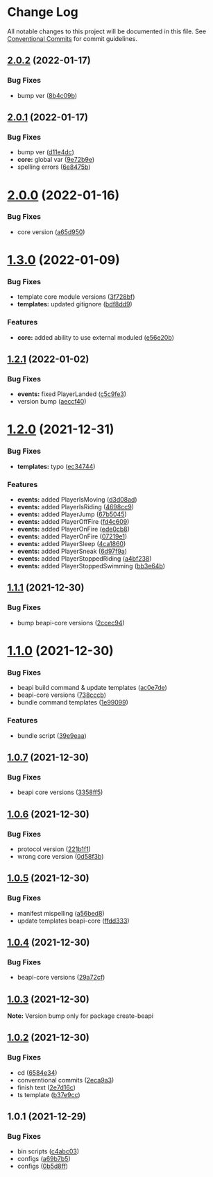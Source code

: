 # Change Log

All notable changes to this project will be documented in this file.
See [Conventional Commits](https://conventionalcommits.org) for commit guidelines.

## [2.0.2](https://github.com/MCBE-Utilities/BeAPI/compare/create-beapi@2.0.1...create-beapi@2.0.2) (2022-01-17)


### Bug Fixes

* bump ver ([8b4c09b](https://github.com/MCBE-Utilities/BeAPI/commit/8b4c09bc8538cc17992d39a288ea85476ecc89d8))





## [2.0.1](https://github.com/MCBE-Utilities/BeAPI/compare/create-beapi@2.0.0...create-beapi@2.0.1) (2022-01-17)


### Bug Fixes

* bump ver ([d11e4dc](https://github.com/MCBE-Utilities/BeAPI/commit/d11e4dcf85af63ac632ebb09daa5b353d03b88fd))
* **core:** global var ([9e72b9e](https://github.com/MCBE-Utilities/BeAPI/commit/9e72b9ee78d86ebb7d63b13674ef22b2dc9257a1))
* spelling errors ([6e8475b](https://github.com/MCBE-Utilities/BeAPI/commit/6e8475b1f65e07e6ae29f0e10874779b5d2fc081))





# [2.0.0](https://github.com/MCBE-Utilities/BeAPI/compare/create-beapi@1.3.0...create-beapi@2.0.0) (2022-01-16)


### Bug Fixes

* core version ([a65d950](https://github.com/MCBE-Utilities/BeAPI/commit/a65d95046468477cf36f7d89784e94bddd8a4675))





# [1.3.0](https://github.com/MCBE-Utilities/BeAPI/compare/create-beapi@1.2.1...create-beapi@1.3.0) (2022-01-09)


### Bug Fixes

* template core module versions ([3f728bf](https://github.com/MCBE-Utilities/BeAPI/commit/3f728bfd63d69ee10c2bf6d7a8891ab0c11d0f63))
* **templates:** updated gitignore ([bdf8dd9](https://github.com/MCBE-Utilities/BeAPI/commit/bdf8dd931432b39601677b5b2b509ef62704389e))


### Features

* **core:** added ability to use external moduled ([e56e20b](https://github.com/MCBE-Utilities/BeAPI/commit/e56e20b0a8e577ea9fd7d17afc1ef35aeb2df3b0))





## [1.2.1](https://github.com/MCBE-Utilities/BeAPI/compare/create-beapi@1.2.0...create-beapi@1.2.1) (2022-01-02)


### Bug Fixes

* **events:** fixed PlayerLanded ([c5c9fe3](https://github.com/MCBE-Utilities/BeAPI/commit/c5c9fe34874ed150a7f7c1ad42c5aebf6fe1ec24))
* version bump ([aeccf40](https://github.com/MCBE-Utilities/BeAPI/commit/aeccf407d93f1ca8f484ac6656f12b9c39be8e4a))





# [1.2.0](https://github.com/MCBE-Utilities/BeAPI/compare/create-beapi@1.1.1...create-beapi@1.2.0) (2021-12-31)


### Bug Fixes

* **templates:** typo ([ec34744](https://github.com/MCBE-Utilities/BeAPI/commit/ec3474443314116fa23e4f9eef5adfd4a2de6808))


### Features

* **events:** added PlayerIsMoving ([d3d08ad](https://github.com/MCBE-Utilities/BeAPI/commit/d3d08ad080383602b3dda4309a525bfcbbf5067c))
* **events:** added PlayerIsRiding ([4698cc9](https://github.com/MCBE-Utilities/BeAPI/commit/4698cc916a19ca9a2545d0ea3107db6c967829d9))
* **events:** added PlayerJump ([67b5045](https://github.com/MCBE-Utilities/BeAPI/commit/67b5045c8cc803c57a69f853e905d54bbc146a6f))
* **events:** added PlayerOffFire ([fd4c609](https://github.com/MCBE-Utilities/BeAPI/commit/fd4c609281ca90d91dbeebc4fed174686d6318b7))
* **events:** added PlayerOnFire ([ede0cb8](https://github.com/MCBE-Utilities/BeAPI/commit/ede0cb885186b24922221614ad5e13f4774c016f))
* **events:** added PlayerOnFire ([07219e1](https://github.com/MCBE-Utilities/BeAPI/commit/07219e1c9c17d7855db780ac66676bdc5aa87e32))
* **events:** added PlayerSleep ([4ca1860](https://github.com/MCBE-Utilities/BeAPI/commit/4ca18602c0f9ed90572762afb849bdeaf1e1a6ff))
* **events:** added PlayerSneak ([6d97f9a](https://github.com/MCBE-Utilities/BeAPI/commit/6d97f9a1738a965fc9f0d93e95b269d471bd7d5f))
* **events:** added PlayerStoppedRiding ([a4bf238](https://github.com/MCBE-Utilities/BeAPI/commit/a4bf238267fbb7ef566e4e29d8e92363046e5262))
* **events:** added PlayerStoppedSwimming ([bb3e64b](https://github.com/MCBE-Utilities/BeAPI/commit/bb3e64badf474ec991a145d6539ed434064a2c38))





## [1.1.1](https://github.com/MCBE-Utilities/BeAPI/compare/create-beapi@1.1.0...create-beapi@1.1.1) (2021-12-30)


### Bug Fixes

* bump beapi-core versions ([2ccec94](https://github.com/MCBE-Utilities/BeAPI/commit/2ccec948376c8e09b5749d87bc4870aa6ea4d05c))





# [1.1.0](https://github.com/MCBE-Utilities/BeAPI/compare/create-beapi@1.0.7...create-beapi@1.1.0) (2021-12-30)


### Bug Fixes

* beapi build command & update templates ([ac0e7de](https://github.com/MCBE-Utilities/BeAPI/commit/ac0e7de4840aa71a294d0e663978046ac6aae4e6))
* beapi-core versions ([738cccb](https://github.com/MCBE-Utilities/BeAPI/commit/738cccb46a3ac42c1058678cfcfcf450fdcb7c7c))
* bundle command templates ([1e99099](https://github.com/MCBE-Utilities/BeAPI/commit/1e990995c2ef141790454c4da0be9adbdbf1fe06))


### Features

* bundle script ([39e9eaa](https://github.com/MCBE-Utilities/BeAPI/commit/39e9eaa4b6fcbed393df50ecd2fbe325fa3b6cc0))





## [1.0.7](https://github.com/MCBE-Utilities/BeAPI/compare/create-beapi@1.0.6...create-beapi@1.0.7) (2021-12-30)


### Bug Fixes

* beapi core versions ([3358ff5](https://github.com/MCBE-Utilities/BeAPI/commit/3358ff50d0294cb607b409bef7344a88ef169c1f))





## [1.0.6](https://github.com/MCBE-Utilities/BeAPI/compare/create-beapi@1.0.5...create-beapi@1.0.6) (2021-12-30)


### Bug Fixes

* protocol version ([221b1f1](https://github.com/MCBE-Utilities/BeAPI/commit/221b1f1ed4ca2137e38784867eede62a586d4c76))
* wrong core version ([0d58f3b](https://github.com/MCBE-Utilities/BeAPI/commit/0d58f3b2a61a71442f0294b8d5d01a11eabaa4f3))





## [1.0.5](https://github.com/MCBE-Utilities/BeAPI/compare/create-beapi@1.0.4...create-beapi@1.0.5) (2021-12-30)


### Bug Fixes

* manifest mispelling ([a56bed8](https://github.com/MCBE-Utilities/BeAPI/commit/a56bed8ada87e32f2069a779056a082e44f8a61e))
* update templates beapi-core ([ffdd333](https://github.com/MCBE-Utilities/BeAPI/commit/ffdd333710c060d3bc86c8da007b5f89a63d5471))





## [1.0.4](https://github.com/MCBE-Utilities/BeAPI/compare/create-beapi@1.0.3...create-beapi@1.0.4) (2021-12-30)


### Bug Fixes

* beapi-core versions ([29a72cf](https://github.com/MCBE-Utilities/BeAPI/commit/29a72cf4cd890c3fabd0cf7c62ac391784adb2d7))





## [1.0.3](https://github.com/MCBE-Utilities/BeAPI/compare/create-beapi@1.0.2...create-beapi@1.0.3) (2021-12-30)

**Note:** Version bump only for package create-beapi





## [1.0.2](https://github.com/MCBE-Utilities/BeAPI/compare/create-beapi@1.0.1...create-beapi@1.0.2) (2021-12-30)


### Bug Fixes

* cd ([6584e34](https://github.com/MCBE-Utilities/BeAPI/commit/6584e3407c7373a9585bf38282a031b5eb3b50a3))
* converntional commits ([2eca9a3](https://github.com/MCBE-Utilities/BeAPI/commit/2eca9a3cb4cd8213cbe2a20eac1d56552b8abe57))
* finish text ([2e7d16c](https://github.com/MCBE-Utilities/BeAPI/commit/2e7d16cccc98ff48a477e2a6defc9e3c22fdd4bc))
* ts template ([b37e9cc](https://github.com/MCBE-Utilities/BeAPI/commit/b37e9cc0ecd62bfc5b855a38fdea6295274c4929))





## 1.0.1 (2021-12-29)


### Bug Fixes

* bin scripts ([c4abc03](https://github.com/MCBE-Utilities/BeAPI/commit/c4abc03731499976cd50f417c68d2ccabbc9e76d))
* configs ([a69b7b5](https://github.com/MCBE-Utilities/BeAPI/commit/a69b7b5eea04baab5865c6df4b5b27d7910f2e32))
* configs ([0b5d8ff](https://github.com/MCBE-Utilities/BeAPI/commit/0b5d8ff3e2a1ef1ffdc1a4930dada2ff47c914d7))
